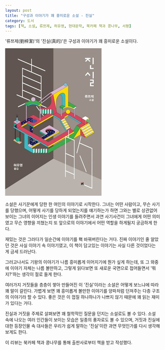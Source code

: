 ```yaml
---
layout: post
title: "구성과 이야기가 꽤 흥미로운 소설 - 진실"
category: 도서
tags: [책, 소설, 류쯔제, 허유영, 현대문학, 북카페 책과 콩나무, 서평]
---
```


'류쯔제(劉梓潔)'의
'진실(真的)'은
구성과 이야기가 꽤 흥미로운 소설이다.

![표지](/images/book/the-true-book-h480.jpg)

소설은 사기꾼에게 당한 한 여인의 이야기로 시작한다.
그녀는 어떤 사람이고,
무슨 사기를 당했으며,
어떻게 사기를 당하게 되었는지를 얘기하는가 하면
그와는 별로 상관없어보이는 그녀의 이어지는 인생 이야기를 들려주면서
과연 사기사건이 그녀에게 어떤 의미였고 무슨 영향을 끼쳤는지
또 앞으로의 이야기에서 어떤 역할을 하게될지 궁금하게 한다.

재밌는 것은 그러다가 일순간에 이야기를 홱 바꿔버린다는 거다.
진짜 이야기인 줄 알았던 것은 사실 이야기 속 이야기였고,
이 책이 담고있는 이야기는 사실 다른 것이었다는 게 금세 드러난다.

그러고나서도 기왕의 이야기가 나름 흥미롭게 이어지기에 뭔가 싶게 하는데,
또 그 와중에 이야기 자체는 나름 볼만하고,
그렇게 읽다보면 또 새로운 국면으로 접어들면서 '뭐지?'하는 생각이 절로 들게 한다.

여러가지 거짓들을 층층이 쌓아 만들어진 이 '진실'이라는 소설은
어떻게 보느냐에 따라 꽤 말이 갈린다.
가볍게 보면 꽤 흥미롭게 볼만한 이야기를 양파처럼 던져주는 다층 구조의 이야기라 할 수 있다.
좋은 것은 이 껍질 하나하나가 나쁘지 않기 때문에 꽤 읽는 재미가 있다는 거다.

진실과 거짓을 주제로 살펴보면 꽤 철학적인 질문을 던지는 소설로도 볼 수 있다.
소설 속에 나오는 여러 인간들이 보이는 모습은 일종의 풍자로도 볼 수 있으며,
거짓과 진실에 대한 등장인물 속 대사들은
우리가 쉽게 말하는 '진실'이란 과연 무엇인가를 다시 생각해보게도 한다.



<div class="im im-info">
이 리뷰는 북카페 책과 콩나무를 통해 출판사로부터 책을 받고 작성했다.
</div>
